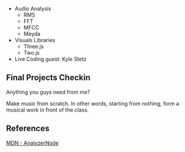* Audio Analysis
	* RMS
	* FFT
	* MFCC
	* Meyda
* Visuals Libraries
	* Three.js
	* Two.js
* Live Coding guest: Kyle Stetz

## Final Projects Checkin

Anything you guys need from me?

Make music from scratch. In other words, starting from nothing, form a musical work in front of the class. 

## References

[MDN - AnalyzerNode](https://developer.mozilla.org/en-US/docs/Web/API/Web_Audio_API/Visualizations_with_Web_Audio_API)